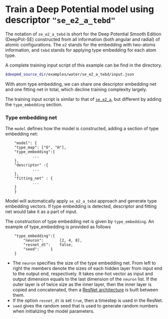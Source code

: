 # Train a Deep Potential model using descriptor `"se_e2_a_tebd"`

The notation of `se_e2_a_tebd` is short for the Deep Potential Smooth Edition (DeepPot-SE) constructed from all information (both angular and radial) of atomic configurations. The `e2` stands for the embedding with two-atoms information, and `tebd` stands for applying type embedding for each atom type. 

A complete training input script of this example can be find in the directory. 
```bash
$deepmd_source_dir/examples/water/se_e2_a_tebd/input.json
```
With atom type embedding, we can share one descriptor embedding net and one fitting net in total, which decline training complexity largely. 

The training input script is similar to that of [`se_e2_a`](train-se-e2-a.md#the-training-input-script), but different by adding the `type_embedding` section. 

### Type embedding net
The `model` defines how the model is constructed, adding a section of type embedding net:
```json=
    "model": {
	"type_map":	["O", "H"],
	"type_embedding":{
			...
	},	    
	"descriptor" :{
            ...
	},
	"fitting_net" : {
            ...
	}
    }
```
Model will automatically apply `se_e2_a_tebd` approach and generate type embedding vectors. If type embedding is detected, descriptor and fitting net would take it as a part of input.

The construction of type embedding net is given by `type_embedding`. An example of type_embedding is provided as follows
```json=
	"type_embedding":{
	    "neuron":		[2, 4, 8],
	    "resnet_dt":	false,
	    "seed":		1
	}
```
* The `neuron` specifies the size of the type embedding net. From left to right the members denote the sizes of each hidden layer from input end to the output end, respectively. It takes one-hot vector as input and output dimension equals to the last dimension of the `neuron` list. If the outer layer is of twice size as the inner layer, then the inner layer is copied and concatenated, then a [ResNet architecture](https://arxiv.org/abs/1512.03385) is built between them.
* If the option `resnet_dt` is set `true`, then a timestep is used in the ResNet.
* `seed` gives the random seed that is used to generate random numbers when initializing the model parameters.
